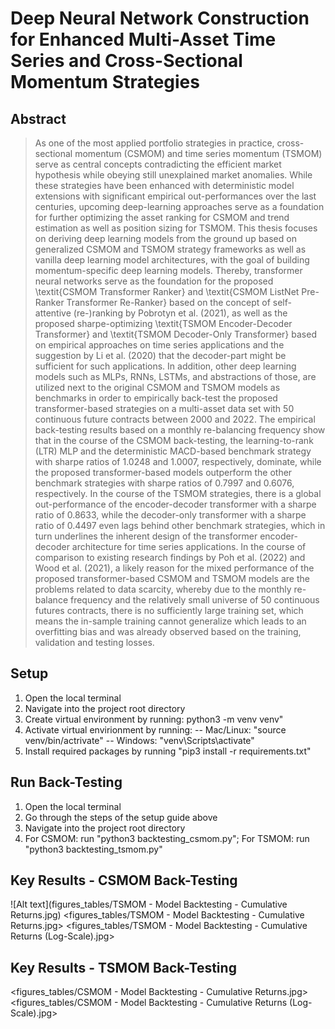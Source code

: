 # Deep Neural Network Construction for Enhanced Multi-Asset Time Series and Cross-Sectional Momentum Strategies

## Abstract
> As one of the most applied portfolio strategies in practice, cross-sectional momentum (CSMOM) and time series momentum (TSMOM) serve as central concepts contradicting the efficient market hypothesis while obeying still unexplained market anomalies. While these strategies have been enhanced with deterministic model extensions with significant empirical out-performances over the last centuries, upcoming deep-learning approaches serve as a foundation for further optimizing the asset ranking for CSMOM and trend estimation as well as position sizing for TSMOM. This thesis focuses on deriving deep learning models from the ground up based on generalized CSMOM and TSMOM strategy frameworks as well as vanilla deep learning model architectures, with the goal of building momentum-specific deep learning models. Thereby, transformer neural networks serve as the foundation for the proposed \textit{CSMOM Transformer Ranker} and \textit{CSMOM ListNet Pre-Ranker Transformer Re-Ranker} based on the concept of self-attentive (re-)ranking by Pobrotyn et al. (2021), as well as the proposed sharpe-optimizing \textit{TSMOM Encoder-Decoder Transformer} and \textit{TSMOM Decoder-Only Transformer} based on empirical approaches on time series applications and the suggestion by Li et al. (2020) that the decoder-part might be sufficient for such applications. In addition, other deep learning models such as MLPs, RNNs, LSTMs, and abstractions of those, are utilized next to the original CSMOM and TSMOM models as benchmarks in order to empirically back-test the proposed transformer-based strategies on a multi-asset data set with 50 continuous future contracts between 2000 and 2022. The empirical back-testing results based on a monthly re-balancing frequency show that in the course of the CSMOM back-testing, the learning-to-rank (LTR) MLP and the deterministic MACD-based benchmark strategy with sharpe ratios of 1.0248 and 1.0007, respectively, dominate, while the proposed transformer-based models outperform the other benchmark strategies with sharpe ratios of 0.7997 and 0.6076, respectively. In the course of the TSMOM strategies, there is a global out-performance of the encoder-decoder transformer with a sharpe ratio of 0.8633, while the decoder-only transformer with a sharpe ratio of 0.4497 even lags behind other benchmark strategies, which in turn underlines the inherent design of the transformer encoder-decoder architecture for time series applications. In the course of comparison to existing research findings by Poh et al. (2022) and Wood et al. (2021), a likely reason for the mixed performance of the proposed transformer-based CSMOM and TSMOM models are the problems related to data scarcity, whereby due to the monthly re-balance frequency and the relatively small universe of 50 continuous futures contracts, there is no sufficiently large training set, which means the in-sample training cannot generalize which leads to an overfitting bias and was already observed based on the training, validation and testing losses.

## Setup
1. Open the local terminal
2. Navigate into the project root directory
3. Create virtual environment by running: python3 -m venv venv"
4. Activate virtual envirionment by running:
   -- Mac/Linux: "source venv/bin/actrivate"
   -- Windows: "venv\Scripts\activate"
5. Install required packages by running "pip3 install -r requirements.txt"

## Run Back-Testing
1. Open the local terminal
2. Go through the steps of the setup guide above
3. Navigate into the project root directory
4. For CSMOM: run "python3 backtesting_csmom.py"; For TSMOM: run "python3 backtesting_tsmom.py"

## Key Results - CSMOM Back-Testing
![Alt text](figures_tables/TSMOM - Model Backtesting - Cumulative Returns.jpg)
<figures_tables/TSMOM - Model Backtesting - Cumulative Returns.jpg> 
<figures_tables/TSMOM - Model Backtesting - Cumulative Returns (Log-Scale).jpg> 

## Key Results - TSMOM Back-Testing
<figures_tables/CSMOM - Model Backtesting - Cumulative Returns.jpg>
<figures_tables/CSMOM - Model Backtesting - Cumulative Returns (Log-Scale).jpg>